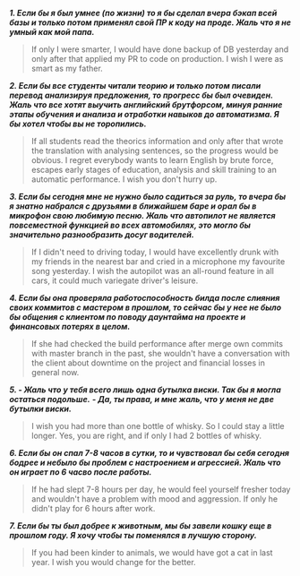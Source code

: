 **_1. Если бы я был умнее (по жизни) то я бы сделал вчера бэкап всей базы и только потом применял свой ПР к коду на проде. Жаль что я не умный как мой папа._**

> If only I were smarter, I would have done backup of DB yesterday and only after that applied my PR to code on production. I wish I were as smart as my father.

**_2. Если бы все студенты читали теорию и только потом писали перевод анализируя предложения, то прогресс бы был очевиден. Жаль что все хотят выучить английский брутфорсом, минуя ранние этапы обучения и анализа и отработки навыков до автоматизма. Я бы хотел чтобы вы не торопились._**

> If all students read the theorics information and only after that wrote the translation with analysing sentences, so the progress would be obvious. I regret  everybody wants to learn English by brute force, escapes early stages of education, analysis and skill training to an automatic performance. I wish you don't hurry up. 

**_3. Если бы сегодня мне не нужно было садиться за руль, то вчера бы я знатно набрался с друзьями в ближайшем баре и орал бы в микрофон свою любимую песню. Жаль что автопилот не является повсеместной функцией во всех автомобилях, это могло бы значительно разнообразить досуг водителей._**

> If I didn't need to driving today, I would have excellently drunk with my friends in the nearest bar and cried in a microphone my favourite song yesterday. I wish the autopilot was an all-round feature in all cars, it could much variegate driver's 	leisure. 

**_4. Если бы она проверяла работоспособность билда после слияния своих коммитов с мастером в прошлом, то сейчас бы у нее не было бы общения с клиентом по поводу даунтайма на проекте и финансовых потерях в целом._**

> If she had checked the build performance after merge own commits with master branch in the past, she wouldn't have a conversation with the client about downtime on the project and financial losses in general now.

**_5. - Жаль что у тебя всего лишь одна бутылка виски. Так бы я могла остаться подольше._**
**_- Да, ты права, и мне жаль, что у меня не две бутылки виски._**

> I wish you had more than one bottle of whisky. So I could stay a little longer. Yes, you are right, and if only I had 2 bottles of whisky.

**_6. Если бы он спал 7-8 часов в сутки, то и чувствовал бы себя сегодня бодрее и небыло бы проблем с настроением и агрессией. Жаль что он играет по 6 часво после работы._**

> If he had slept 7-8 hours per day, he would feel yourself fresher today and wouldn't have a problem with mood and aggression. If only he didn't play for 6 hours after work. 

**_7. Если бы ты был добрее к животным, мы бы завели кошку еще в прошлом году. Я хочу чтобы ты поменялся в лучшую сторону._**

> If you had been kinder to animals, we would have got a cat in last year. I wish you would change for the better. 
